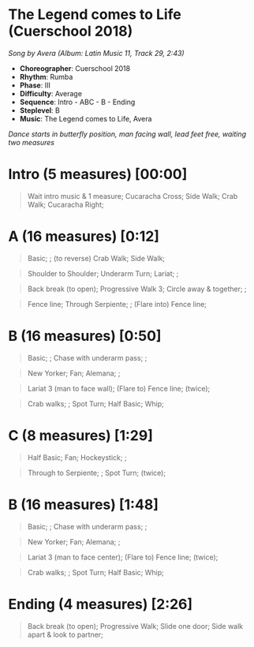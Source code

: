 # The Legend comes to Life (Cuerschool 2018)
*Song by Avera (Album: Latin Music 11, Track 29, 2:43)*

* **Choreographer**: Cuerschool 2018
* **Rhythm**: Rumba
* **Phase**: III
* **Difficulty**: Average
* **Sequence**: Intro - ABC - B - Ending
* **Steplevel**: B
* **Music**: The Legend comes to Life, Avera

*Dance starts in butterfly position, man facing wall, lead feet free, waiting two measures*

# Intro (5 measures) [00:00]

> Wait intro music & 1 measure; Cucaracha Cross; Side Walk; Crab Walk; Cucaracha Right;

# A (16 measures) [0:12]

> Basic; ; (to reverse) Crab Walk; Side Walk;

> Shoulder to Shoulder; Underarm Turn; Lariat; ;

> Back break (to open); Progressive Walk 3; Circle away & together; ;

> Fence line; Through Serpiente; ; (Flare into) Fence line;

# B (16 measures) [0:50]

> Basic; ; Chase with underarm pass; ;

> New Yorker; Fan; Alemana; ;

> Lariat 3 (man to face wall); (Flare to) Fence line; (twice);

> Crab walks; ; Spot Turn; Half Basic; Whip;

# C (8 measures) [1:29]

> Half Basic; Fan; Hockeystick; ;

> Through to Serpiente; ; Spot Turn; (twice);

# B (16 measures) [1:48]

> Basic; ; Chase with underarm pass; ;

> New Yorker; Fan; Alemana; ;

> Lariat 3 (man to face center); (Flare to) Fence line; (twice);

> Crab walks; ; Spot Turn; Half Basic; Whip;

# Ending (4 measures) [2:26]

> Back break (to open); Progressive Walk; Slide one door; Side walk apart & look to partner;
